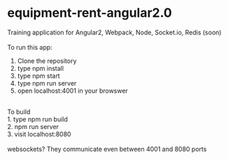 # equipment-rent-angular2.0
Training application for Angular2, Webpack, Node, Socket.io, Redis (soon)
<br/><br/>
To run this app:<br/>
1. Clone the repository<br/>
2. type npm install<br/>
3. type npm start<br/>
4. type npm run server<br/>
5. open localhost:4001 in your browswer<br/>
<br/>
To build<br/>
1. type npm run build<br/>
2. npm run server<br/>
3. visit localhost:8080<br/>
<br/>
websockets? They communicate even between 4001 and 8080 ports

